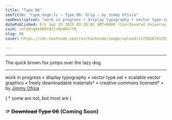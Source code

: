 ```yaml
---
title: "Type 06"
seoTitle: "type.dsgn.lv — Type 06: Orig — by Jimmy Ofisia"
seoDescription: "work in progress • display typography • vector type set • freely downloadable materials • creative commons licensed • by Jimmy Ofisia"
datePublished: Fri Sep 19 2025 03:20:02 GMT+0000 (Coordinated Universal Time)
cuid: cmfq9ug6k000102jv9w485rh0
slug: 06
cover: https://cdn.hashnode.com/res/hashnode/image/upload/v1758267813553/0c5251f8-49f8-40ff-9950-0d6507b77e63.png

---
```


---

The quick brown fox jumps over the lazy dog.

---

work in progress • display typography • vector type set • scalable vector graphics • freely downloadable materials† • creative commons licensed† • by [Jimmy Ofisia](https://dsgn.lv)

( † some are not, but most are )

### **☞** **<s>Download Type 06</s> (Coming Soon)**